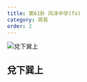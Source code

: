 ```yaml
---
title: 第61卦 风泽中孚(fú)
category: 周易
order: 2
---
```


![兌下巽上](https://upload.wikimedia.org/wikipedia/commons/a/a0/Yijing-61.png)

## 兌下巽上